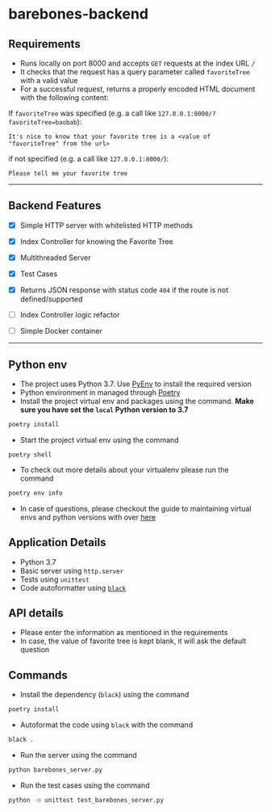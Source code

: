 # barebones-backend
## Requirements
* Runs locally on port 8000 and accepts `GET` requests at the index URL `/`
* It checks that the request has a query parameter called `favoriteTree` with a valid value
* For a successful request, returns a properly encoded HTML document with the following content:

If `favoriteTree` was specified (e.g. a call like `127.0.0.1:8000/?favoriteTree=baobab`):

```
It's nice to know that your favorite tree is a <value of "favoriteTree" from the url> 
```

if not specified (e.g. a call like `127.0.0.1:8000/`):

```
Please tell me your favorite tree
```
---
## Backend Features
- [x] Simple HTTP server with whitelisted HTTP methods
- [x] Index Controller for knowing the Favorite Tree
- [x] Multithreaded Server
- [x] Test Cases
- [x] Returns JSON response with status code `404` if the route is not defined/supported
- [ ] Index Controller logic refactor
- [ ] Simple Docker container
    


---
## Python env
- The project uses Python 3.7. Use [PyEnv](https://github.com/pyenv/pyenv) to install the required version
- Python environment in managed through [Poetry](https://python-poetry.org/)
- Install the project virtual env and packages using the command. **Make sure you have set the `local` Python version to 3.7**
```sh
poetry install
```
- Start the project virtual env using the command
```
poetry shell
```
- To check out more details about your virtualenv please run the command
```sh
poetry env info
```
- In case of questions, please checkout the guide to maintaining virtual envs and python versions with over [here](https://python-poetry.org/docs/managing-environments/)

## Application Details
- Python 3.7
- Basic server using `http.server` 
- Tests using `unittest`
- Code autoformatter using [`black`](https://github.com/psf/black)

## API details
- Please enter the information as mentioned in the requirements
- In case, the value of favorite tree is kept blank, it will ask the default question

## Commands
- Install the dependency (`black`) using the command
```bash
poetry install
```
- Autoformat the code using `black` with the command
```bash
black .
```
- Run the server using the command
```bash
python barebones_server.py
```
- Run the test cases using the command
```bash
python -m unittest test_barebones_server.py
```